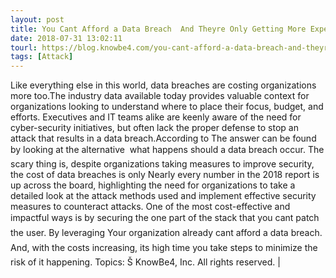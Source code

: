 ```yaml
---
layout: post
title: You Cant Afford a Data Breach  And Theyre Only Getting More Expensive
date: 2018-07-31 13:02:11
tourl: https://blog.knowbe4.com/you-cant-afford-a-data-breach-and-theyre-only-getting-more-expensive
tags: [Attack]
---
```

Like everything else in this world, data breaches are costing organizations more too.The industry data available today provides valuable context for organizations looking to understand where to place their focus, budget, and efforts. Executives and IT teams alike are keenly aware of the need for cyber-security initiatives, but often lack the proper defense to stop an attack that results in a data breach.According to The answer can be found by looking at the alternative  what happens should a data breach occur. The scary thing is, despite organizations taking measures to improve security, the cost of data breaches is only Nearly every number in the 2018 report is up across the board, highlighting the need for organizations to take a detailed look at the attack methods used and implement effective security measures to counteract attacks. One of the most cost-effective and impactful ways is by securing the one part of the stack that you cant patch  the user. By leveraging Your organization already cant afford a data breach. And, with the costs increasing, its high time you take steps to minimize the risk of it happening. Topics: Š KnowBe4, Inc. All rights reserved. | 